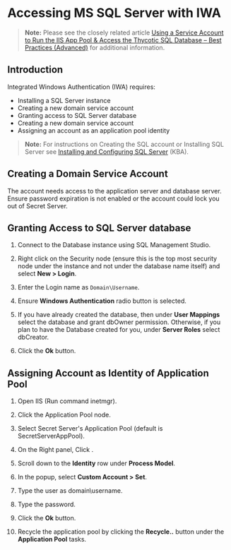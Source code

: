 [title]: # (Accessing MS SQL Server with IWA)
[tags]: # (Integrated Windows Authentication, IWA, Authentication, Credentials. SQL)
[priority]: #

# Accessing MS SQL Server with IWA

> **Note:** Please see the closely related article [Using a Service Account to Run the IIS App Pool & Access the Thycotic SQL Database – Best Practices (Advanced)](https://thycotic.force.com/support/s/article/Best-Adv-Install-Using-a-Service-Account-to-Run-IIS-App-Pool-and-SQL-DB) for additional information.

## Introduction

Integrated Windows Authentication (IWA) requires:

- Installing a SQL Server instance
- Creating a new domain service account
- Granting  access to SQL Server database
- Creating a new domain service account
- Assigning an account as an application pool identity

> **Note:** For instructions on Creating the SQL account or Installing SQL Server see [Installing and Configuring SQL Server](http://updates.thycotic.net/link.ashx?SSSqlServerHelp) (KBA).

## Creating a Domain Service Account

The account needs access to the application server and database server. Ensure password expiration is not enabled or the account could lock you out of Secret Server.

## Granting Access to SQL Server database

1. Connect to the Database instance using SQL Management Studio.

1. Right click on the Security node (ensure this is the top most security node under the instance and not under the database name itself) and select **New \> Login**.

1. Enter the Login name as `Domain\Username`.

1. Ensure **Windows Authentication** radio button is selected.

1. If you have already created the database, then under **User Mappings** select the database and grant dbOwner permission. Otherwise, if you plan to have the Database created for you, under **Server Roles** select dbCreator.

1. Click the **Ok** button.

<!-- Registering Service Account to Run IIS and ASP.NET](http://ASP.NET)

 Follow the instructions in [Running Secret Server Application Pool as a Service Account](http://support.thycotic.com/KB/a94/running-secret-server-iis-application-pool-with-service.aspx) article. -->

## Assigning Account as Identity of Application Pool

1. Open IIS (Run command inetmgr).

1. Click the Application Pool node.

1. Select Secret Server's Application Pool (default is SecretServerAppPool).

1. On the Right panel, Click .

1. Scroll down to the **Identity** row under **Process Model**.

1. In the popup, select **Custom Account \> Set**.

1. Type the user as domain\username.

1. Type the password.

1. Click the **Ok** button.

1. Recycle the application pool by clicking the **Recycle..** button under the **Application Pool** tasks.